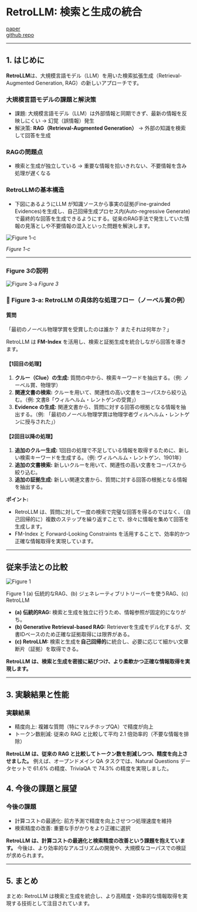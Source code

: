 # RetroLLM: 検索と生成の統合
[paper](https://arxiv.org/html/2412.11919v1)<br>
[github repo](https://github.com/sunnynexus/RetroLLM)

---

## 1. はじめに

**RetroLLM**は、大規模言語モデル（LLM）を用いた検索拡張生成（Retrieval-Augmented Generation, RAG）の新しいアプローチです。

### 大規模言語モデルの課題と解決策
- 課題: 大規模言語モデル（LLM）は外部情報と同期できず、最新の情報を反映しにくい → 幻覚（誤情報）発生
- 解決策: **RAG（Retrieval-Augmented Generation）** → 外部の知識を検索して回答を生成

### RAGの問題点
- 検索と生成が独立している → 重要な情報を拾いきれない、不要情報を含み処理が遅くなる

### RetroLLMの基本構造
- 下図にあるようにLLM が知識ソースから事実の証拠(Fine-grainded Evidences)を生成し、自己回帰生成プロセス内(Auto-regressive Generate)で最終的な回答を生成できるようにする。従来のRAG手法で発生していた情報の見落としや不要情報の混入といった問題を解決します。

![Figure 1-c](https://imgur.com/Em2kEZR.png)

*Figure 1-c*

---

### Figure 3の説明
![Figure 3-a](https://imgur.com/AOan6A9.png)
*Figure 3*

### **🔹 Figure 3-a: RetroLLM の具体的な処理フロー（ノーベル賞の例）**

#### **質問**
「最初のノーベル物理学賞を受賞したのは誰か？ またそれは何年か？」

RetroLLM は **FM-Index** を活用し、検索と証拠生成を統合しながら回答を導きます。

#### **【1回目の処理】**

1.  **クルー（Clue）の生成:** 質問の中から、検索キーワードを抽出する。（例: ノーベル賞、物理学）
2.  **関連文書の検索:** クルーを用いて、関連性の高い文書をコーパスから絞り込む。（例: 文書B「ウィルヘルム・レントゲンの受賞」）
3.  **Evidence の生成:** 関連文書から、質問に対する回答の根拠となる情報を抽出する。（例: 「最初のノーベル物理学賞は物理学者ヴィルヘルム・レントゲンに授与された」）

#### **【2回目以降の処理】**

1.  **追加のクルー生成:** 1回目の処理で不足している情報を取得するために、新しい検索キーワードを生成する。（例: ヴィルヘルム・レントゲン、1901年）
2.  **追加の文書検索:** 新しいクルーを用いて、関連性の高い文書をコーパスから絞り込む。
3.  **追加の証拠生成:** 新しい関連文書から、質問に対する回答の根拠となる情報を抽出する。

**ポイント:**

*   RetroLLM は、質問に対して一度の検索で完璧な回答を得るのではなく、（自己回帰的に）複数のステップを繰り返すことで、徐々に情報を集めて回答を生成します。
*   FM-Index と Forward-Looking Constraints を活用することで、効率的かつ正確な情報取得を実現しています。

---

## 従来手法との比較

![Figure 1](https://imgur.com/Xybuqb8.png)

Figure 1 (a) 伝統的なRAG、(b) ジェネレーティブリトリーバーを使うRAG、(c) RetroLLM

*   **(a) 伝統的RAG:** 検索と生成を独立に行うため、情報参照が固定的になりがち。
*   **(b) Generative Retrieval-based RAG:** Retrieverを生成モデル化するが、文書IDベースのため正確な証拠取得には限界がある。
*   **(c) RetroLLM:** 検索と生成を**自己回帰的**に統合し、必要に応じて細かい文章断片（証拠）を取得できる。

**RetroLLM は、検索と生成を密接に結びつけ、より柔軟かつ正確な情報取得を実現します。**

---

## 3. 実験結果と性能

### 実験結果
- 精度向上: 複雑な質問（特にマルチホップQA）で精度が向上
- トークン数削減: 従来の RAG と比較して平均 2.1 倍効率的（不要な情報を排除）

**RetroLLM は、従来の RAG と比較してトークン数を削減しつつ、精度を向上させました。** 例えば、オープンドメイン QA タスクでは、Natural Questions データセットで 61.6% の精度、TriviaQA で 74.3% の精度を実現しました。

## 4. 今後の課題と展望

### 今後の課題
- 計算コストの最適化: 前方予測で精度を向上させつつ処理速度を維持
- 検索精度の改善: 重要な手がかりをより正確に選択

**RetroLLM は、計算コストの最適化と検索精度の改善という課題を抱えています。** 今後は、より効率的なアルゴリズムの開発や、大規模なコーパスでの検証が求められます。

---

## 5. まとめ

まとめ: RetroLLM は検索と生成を統合し、より高精度・効率的な情報取得を実現する技術として注目されています。

